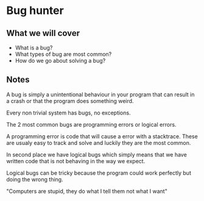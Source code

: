 # Bug hunter

## What we will cover

* What is a bug?
* What types of bug are most common?
* How do we go about solving a bug?

## Notes

A bug is simply a unintentional behaviour in your program
that can result in a crash or that the program does something weird.

Every non trivial system has bugs, no exceptions.

The 2 most common bugs are programming errors or logical errors.

A programming error is code that will cause a error with a stacktrace.
These are usualy easy to track and solve and luckily they are the most common.

In second place we have logical bugs which simply means that we have written
code that is not behaving in the way we expect.

Logical bugs can be tricky because the program could work perfectly but
doing the wrong thing.

"Computers are stupid, they do what I tell them not what I want"

